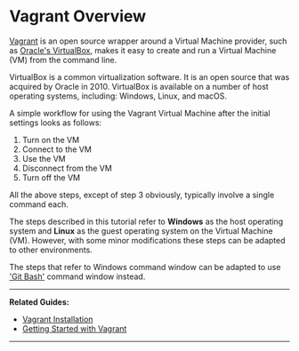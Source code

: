 # Vagrant Overview

[Vagrant][1] is an open source wrapper around a Virtual Machine provider, such as 
[Oracle's VirtualBox][2], makes it easy to create and run a Virtual Machine (VM) from the command 
line.

VirtualBox is a common virtualization software. It is an open source that was acquired by Oracle 
in 2010. VirtualBox is available on a number of host operating systems, including: Windows, Linux, 
and macOS. 

A simple workflow for using the Vagrant Virtual Machine after the initial settings looks as follows:

1. Turn on the VM
2. Connect to the VM
3. Use the VM
4. Disconnect from the VM
5. Turn off the VM

All the above steps, except of step 3 obviously, typically involve a single command each.

The steps described in this tutorial refer to **Windows** as the host operating system and **Linux**
as the guest operating system on the Virtual Machine (VM). However, with some minor modifications
these steps can be adapted to other environments.

The steps that refer to Windows command window can be adapted to use ['Git Bash'][3] command window 
instead.

---

**Related Guides:**

- [Vagrant Installation][4]
- [Getting Started with Vagrant][5]

---

[1]: https://www.vagrantup.com/
[2]: https://www.virtualbox.org/
[3]: /Topics/Git%20Bash
[4]: /Guides/Vagrant/Vagrant%20Installation
[5]: /Guides/Vagrant/Getting%20Started%20with%20Vagrant
